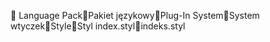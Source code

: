       Language Pack   Pakiet językowy   Plug-In System   System wtyczek   Style   Styl
   index.styl   indeks.styl